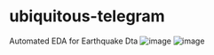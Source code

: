 # ubiquitous-telegram
Automated EDA for Earthquake Dta
![image](https://github.com/himanshuarekar04/ubiquitous-telegram/assets/137393264/3058630e-5a83-41a8-91aa-d8dd7c92b0e8)
![image](https://github.com/himanshuarekar04/ubiquitous-telegram/assets/137393264/f878d82e-4188-4c65-b714-b00e03b31779)


